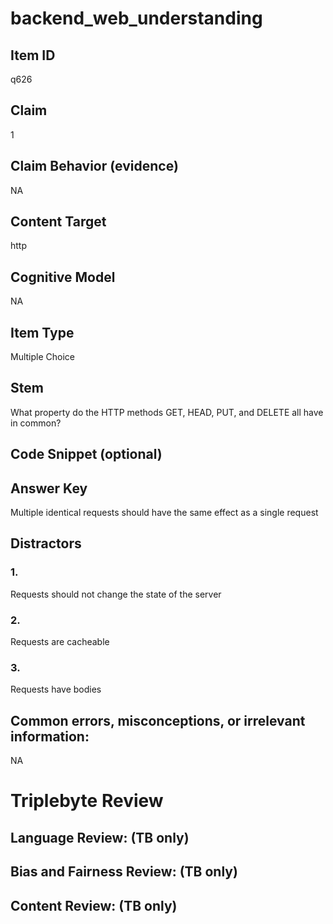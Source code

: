 # backend_web_understanding

## Item ID
q626

## Claim
1

## Claim Behavior (evidence)
NA

## Content Target
http

## Cognitive Model
NA

## Item Type
Multiple Choice

## Stem
What property do the HTTP methods GET, HEAD, PUT, and DELETE all have in common?

## Code Snippet (optional)


## Answer Key
Multiple identical requests should have the same effect as a single request

## Distractors

### 1.
Requests should not change the state of the server

### 2.
Requests are cacheable

### 3.
Requests have bodies

## Common errors, misconceptions, or irrelevant information:
NA

# Triplebyte Review


## Language Review: (TB only)


## Bias and Fairness Review: (TB only)


## Content Review: (TB only)


